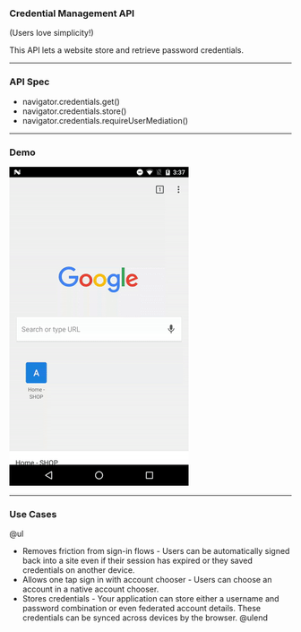 ### Credential Management API

(Users love simplicity!)

This API lets a website store and retrieve password credentials.

---

### API Spec

- navigator.credentials.get()
- navigator.credentials.store()
- navigator.credentials.requireUserMediation()

---

### Demo

![Demo of Credential Management API](template/img/credential-management-demo.gif)

---

### Use Cases

@ul
- Removes friction from sign-in flows - Users can be automatically signed back into a site even if their session has expired or they saved credentials on another device.
- Allows one tap sign in with account chooser - Users can choose an account in a native account chooser.
- Stores credentials - Your application can store either a username and password combination or even federated account details. These credentials can be synced across devices by the browser.
@ulend
